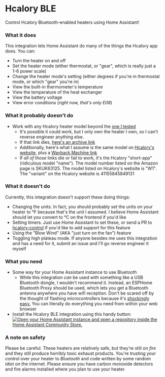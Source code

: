 # Hcalory BLE
Control Hcalory Bluetooth-enabled heaters using Home Assistant!

### What it does
This integration lets Home Assistant do many of the things the Hcalory app does. You can:
* Turn the heater on and off
* Set the heater mode (either thermostat, or "gear", which is really just a 1-6 power scale)
* Change the heater mode's setting (either degrees if you're in thermostat mode, or which "gear" you're in)
* View the built-in thermometer's temperature
* View the temperature of the heat exchanger
* View the battery voltage
* View error conditions (*right now, that's only E08*)

### What it probably doesn't do
* Work with any Hcalory heater model beyond the [one I tested](https://www.amazon.com/gp/product/B0D4529QY2)
    * It's possible it could work, but I only own the heater I own, so I can't reverse engineer anything else.
    * If that link dies, [here's an archive link](https://web.archive.org/web/20241125231404/https://www.amazon.com/gp/product/B0D4529QY2)
    * Additionally, here's what I assume is the same model on [Hcalory's website](https://hcalory.com/collections/diesel-heater/products/w1-diesel-heater-handy-se-8kw-12v-all-in-one-bluetooth?variant=41155845849131), plus a [Wayback Machine link](https://web.archive.org/web/20241125231708/https://hcalory.com/collections/diesel-heater/products/w1-diesel-heater-handy-se-8kw-12v-all-in-one-bluetooth?variant=41155845849131)
    * If _all of those_ links die or fail to work, it's the Hcalory "short-app" (ridiculous model "name"). The model number listed on the Amazon page is SKUK63125. The model listed on Hcalory's website is "W1". The "variant" on the Hcalory website is 41155845849131

### What it doesn't do
Currently, this integration doesn't support these doing things:
* Changing the units. In fact, you should probably set the units on your heater to °F because that's the unit I assumed. I believe Home Assistant should let you convert to °C on the frontend if you'd like
* Setting timers. Just use Home Assistant to set these, or send a PR to [hcalory-control](https://github.com/evanfoster/hcalory-control/) if you'd like to add support for this feature
* Using the "Blow Wind" (AKA "just turn on the fan") feature
* Toggling high plateau mode. If anyone besides me uses this integration and has a need for it, submit an issue and I'll go reverse engineer it myself

### What you need
* Some way for your Home Assistant instance to use Bluetooth
    * While this integration _can_ be used with something like a USB Bluetooth dongle, I wouldn't recommend it. Instead, an ESPHome Bluetooth Proxy should be used, which lets you get a Bluetooth antenna anywhere you have wifi reception. Don't be scared off by the thought of flashing microcontrollers because it's [shockingly easy.](https://esphome.io/projects/index.html) You can literally do everything you need from within your web browser
* Install the Hcalory BLE integration using this handy button: [![Open your Home Assistant instance and open a repository inside the Home Assistant Community Store.](https://my.home-assistant.io/badges/hacs_repository.svg)](https://my.home-assistant.io/redirect/hacs_repository/?owner=evanfoster&repository=https%3A%2F%2Fgithub.com%2Fevanfoster%2Fhcalory-ble&category=Integration)

### A note on safety
Please be careful. These heaters are relatively safe, but they're still _on fire_ and they still produce horribly toxic exhaust products. You're trusting your control over your heater to _Bluetooth_ and code written by some random idiot on the internet. Please ensure you have carbon monoxide detectors and fire alarms installed where you plan to use your heater.

